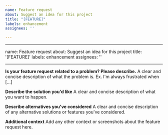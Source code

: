 ```yaml
---
name: Feature request
about: Suggest an idea for this project
title: "[FEATURE]"
labels: enhancement
assignees: ''

---
```


---
name: Feature request
about: Suggest an idea for this project
title: '[FEATURE]'
labels: enhancement
assignees: ''

---
<!-- Please note by far the quickest way to get a new feature is to file a Pull Request.
We will consider your request but it may be closed if it's something we're not actively planning to work on. -->

**Is your feature request related to a problem? Please describe.**
A clear and concise description of what the problem is. Ex. I'm always frustrated when [...]

**Describe the solution you'd like**
A clear and concise description of what you want to happen.

**Describe alternatives you've considered**
A clear and concise description of any alternative solutions or features you've considered.

**Additional context**
Add any other context or screenshots about the feature request here.
